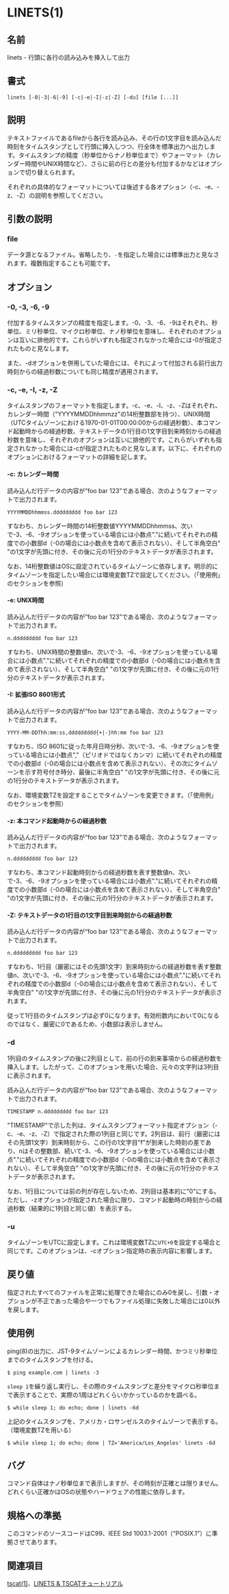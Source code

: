 # LINETS(1)

## 名前

linets - 行頭に各行の読み込みを挿入して出力

## 書式

```sh:
linets [-0|-3|-6|-9] [-c|-e|-I|-z|-Z] [-du] [file [...]]
```

## 説明

テキストファイルであるfileから各行を読み込み、その行の1文字目を読み込んだ時刻をタイムスタンプとして行頭に挿入しつつ、行全体を標準出力へ出力します。タイムスタンプの精度（秒単位からナノ秒単位まで）やフォーマット（カレンダー時間やUNIX時間など）、さらに前の行との差分も付加するかなどはオプションで切り替えられます。

それぞれの具体的なフォーマットについては後述する各オプション（-c、-e、-z、-Z）の説明を参照してください。

## 引数の説明

### file

データ源となるファイル。省略したり、`-`を指定した場合には標準出力と見なされます。複数指定することも可能です。

## オプション

### -0, -3, -6, -9

付加するタイムスタンプの精度を指定します。-0、-3、-6、-9はそれぞれ、秒単位、ミリ秒単位、マイクロ秒単位、ナノ秒単位を意味し、それぞれのオプションは互いに排他的です。これらがいずれも指定されなかった場合には-0が指定されたものと見なします。

また、-dオプションを併用していた場合には、それによって付加される前行出力時刻からの経過秒数についても同じ精度が適用されます。

### -c, -e, -I, -z, -Z

タイムスタンプのフォーマットを指定します。-c、-e、-I、-z、-Zはそれぞれ、カレンダー時間（"YYYYMMDDhhmmzz"の14桁整数部を持つ）、UNIX時間（UTCタイムゾーンにおける1970-01-01T00:00:00からの経過秒数）、本コマンド起動時からの経過秒数、テキストデータの1行目の1文字目到来時刻からの経過秒数を意味し、それぞれのオプションは互いに排他的です。これらがいずれも指定されなかった場合には-cが指定されたものと見なします。以下に、それぞれのオプションにおけるフォーマットの詳細を記します。

#### -c: カレンダー時間

読み込んだ行データの内容が“foo bar 123”である場合、次のようなフォーマットで出力されます。

```text:
YYYYMMDDhhmmss.ddddddddd foo bar 123
```

すなわち、カレンダー時間の14桁整数値YYYYMMDDhhmmss、次いで-3、-6、-9オプションを使っている場合には小数点"."に続いてそれぞれの精度での小数部d（-0の場合には小数点を含めて表示されない）、そして半角空白" "の1文字が先頭に付き、その後に元の1行分のテキストデータが表示されます。

なお、14桁整数値はOSに設定されているタイムゾーンに依存します。明示的にタイムゾーンを指定したい場合には環境変数TZで設定してください。（「使用例」のセクションを参照）

#### -e: UNIX時間

読み込んだ行データの内容が“foo bar 123”である場合、次のようなフォーマットで出力されます。

```text:
n.ddddddddd foo bar 123
```

すなわち、UNIX時間の整数値n、次いで-3、-6、-9オプションを使っている場合には小数点"."に続いてそれぞれの精度での小数部d（-0の場合には小数点を含めて表示されない）、そして半角空白" "の1文字が先頭に付き、その後に元の1行分のテキストデータが表示されます。

#### -I: 拡張ISO 8601形式

読み込んだ行データの内容が“foo bar 123”である場合、次のようなフォーマットで出力されます。

```text:
YYYY-MM-DDThh:mm:ss,ddddddddd{+|-}hh:mm foo bar 123
```

すなわち、ISO 8601に従った年月日時分秒、次いで-3、-6、-9オプションを使っている場合には小数点","（ピリオドではなくカンマ）に続いてそれぞれの精度での小数部d（-0の場合には小数点を含めて表示されない）、その次にタイムゾーンを示す符号付き時分、最後に半角空白" "の1文字が先頭に付き、その後に元の1行分のテキストデータが表示されます。

なお、環境変数TZを設定することでタイムゾーンを変更できます。（「使用例」のセクションを参照）

#### -z: 本コマンド起動時からの経過秒数

読み込んだ行データの内容が“foo bar 123”である場合、次のようなフォーマットで出力されます。

```text:
n.ddddddddd foo bar 123
```

すなわち、本コマンド起動時刻からの経過秒数を表す整数値n、次いで-3、-6、-9オプションを使っている場合には小数点"."に続いてそれぞれの精度での小数部d（-0の場合には小数点を含めて表示されない）、そして半角空白" "の1文字が先頭に付き、その後に元の1行分のテキストデータが表示されます。

#### -Z: テキストデータの1行目の1文字目到来時刻からの経過秒数

読み込んだ行データの内容が“foo bar 123”である場合、次のようなフォーマットで出力されます。

```text:
n.ddddddddd foo bar 123
```

すなわち、1行目（厳密にはその先頭1文字）到来時刻からの経過秒数を表す整数値n、次いで-3、-6、-9オプションを使っている場合には小数点"."に続いてそれぞれの精度での小数部d（-0の場合には小数点を含めて表示されない）、そして半角空白" "の1文字が先頭に付き、その後に元の1行分のテキストデータが表示されます。

従って1行目のタイムスタンプは必ず0になります。有効桁数内において0になるのではなく、厳密に0であるため、小数部は表示しません。

### -d

1列目のタイムスタンプの後に2列目として、前の行の到来事項からの経過秒数を挿入します。したがって、このオプションを用いた場合、元々の文字列は3列目に表示されます。

読み込んだ行データの内容が“foo bar 123”である場合、次のようなフォーマットで出力されます。

```text:
TIMESTAMP n.ddddddddd foo bar 123
```

"TIMESTAMP"で示した列は、タイムスタンプフォーマット指定オプション（-c、-e、-z、-Z）で指定された際の1列目と同じです。2列目は、前行（厳密にはその先頭1文字）到来時刻から、この行の1文字目"f"が到来した時刻の差であり、nはその整数部、続いて-3、-6、-9オプションを使っている場合には小数点"."に続いてそれぞれの精度での小数部d（-0の場合には小数点を含めて表示されない）、そして半角空白" "の1文字が先頭に付き、その後に元の1行分のテキストデータが表示されます。

なお、1行目については前の列が存在しないため、2列目は基本的に"0"にする。ただし、-zオプションが指定された場合に限り、コマンド起動時の時刻からの経過秒数（結果的に1列目と同じ値）を表示する。

### -u

タイムゾーンをUTCに設定します。これは環境変数TZに`UTC+0`を設定する場合と同じです。このオプションは、-cオプション指定時の表示内容に影響します。

## 戻り値

指定されたすべてのファイルを正常に処理できた場合にのみ0を戻し、引数・オプションが不正であった場合や一つでもファイル処理に失敗した場合には0以外を戻します。

## 使用例

ping(8)の出力に、JST-9タイムゾーンによるカレンダー時間、かつミリ秒単位までのタイムスタンプを付ける。

```sh:
$ ping example.com | linets -3
```

`sleep 1`を繰り返し実行し、その際のタイムスタンプと差分をマイクロ秒単位まで表示することで、実際の1周はどれくらいかかっているのかを調べる。

```sh:
$ while sleep 1; do echo; done | linets -6d
```

上記のタイムスタンプを、アメリカ・ロサンゼルスのタイムゾーンで表示する。（環境変数TZを用いる）

```sh:
$ while sleep 1; do echo; done | TZ='America/Los_Angeles' linets -6d
```

## バグ

コマンド自体はナノ秒単位まで表示しますが、その時刻が正確とは限りません。どれくらい正確かはOSの状態やハードウェアの性能に依存します。

## 規格への準拠

このコマンドのソースコードはC99、IEEE Std 1003.1-2001（“POSIX.1”）に準拠させてあります。

## 関連項目

[tscat(1)](tscat.man.ja.md)、[LINETS & TSCATチュートリアル](linets_and_tscat.ja.md)
